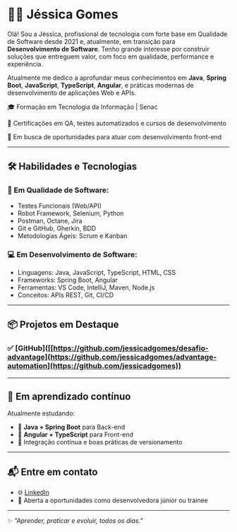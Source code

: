 # 👩‍💻 Jéssica Gomes

Olá! Sou a Jéssica, profissional de tecnologia com forte base em Qualidade de Software desde 2021 e, atualmente, em transição para **Desenvolvimento de Software**. Tenho grande interesse por construir soluções que entreguem valor, com foco em qualidade, performance e experiência.

Atualmente me dedico a aprofundar meus conhecimentos em **Java**, **Spring Boot**, **JavaScript**, **TypeScript**, **Angular**, e práticas modernas de desenvolvimento de aplicações Web e APIs.

🎓 Formação em Tecnologia da Informação | Senac  

📌 Certificações em QA, testes automatizados e cursos de desenvolvimento  

🎯 Em busca de oportunidades para atuar com desenvolvimento front-end

---

## 🛠️ Habilidades e Tecnologias

### 🔧 Em Qualidade de Software:
- Testes Funcionais (Web/API)
- Robot Framework, Selenium, Python
- Postman, Octane, Jira
- Git e GitHub, Gherkin, BDD
- Metodologias Ágeis: Scrum e Kanban

### 💻 Em Desenvolvimento de Software:
- Linguagens: Java, JavaScript, TypeScript, HTML, CSS
- Frameworks: Spring Boot, Angular
- Ferramentas: VS Code, IntelliJ, Maven, Node.js
- Conceitos: APIs REST, Git, CI/CD

---

## 📦 Projetos em Destaque

### ✅ [GitHub]([[https://github.com/jessicadgomes/desafio-advantage](https://github.com/jessicadgomes/advantage-automation](https://github.com/jessicadgomes))

---

## 🚀 Em aprendizado contínuo

Atualmente estudando:

- 🧠 **Java + Spring Boot** para Back-end
- 🎨 **Angular + TypeScript** para Front-end
- 🔄 Integração contínua e boas práticas de versionamento

---

## 📬 Entre em contato

- 🌐 [LinkedIn](https://linkedin.com/in/jessdg) 
- 💼 Aberta a oportunidades como desenvolvedora júnior ou trainee

---

✨ *"Aprender, praticar e evoluir, todos os dias."*
